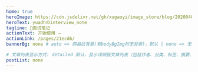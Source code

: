 ```yaml
---
home: true
heroImage: https://cdn.jsdelivr.net/gh/xugaoyi/image_store/blog/20200409124835.png
heroText: yuadhのinterview_note
tagline: 🚀面试笔记
actionText: 开始使用 →
actionLink: /pages/21ecd6/
bannerBg: none # auto => 网格纹背景(有bodyBgImg时无背景)，默认 | none => 无 | '大图地址' | background: 自定义背景样式       提示：如发现文本颜色不适应你的背景时可以到palette.styl修改$bannerTextColor变量

# 文章列表显示方式: detailed 默认，显示详细版文章列表（包括作者、分类、标签、摘要、分页等）| simple => 显示简约版文章列表（仅标题和日期）| none 不显示文章列表
postList: none
---
```



